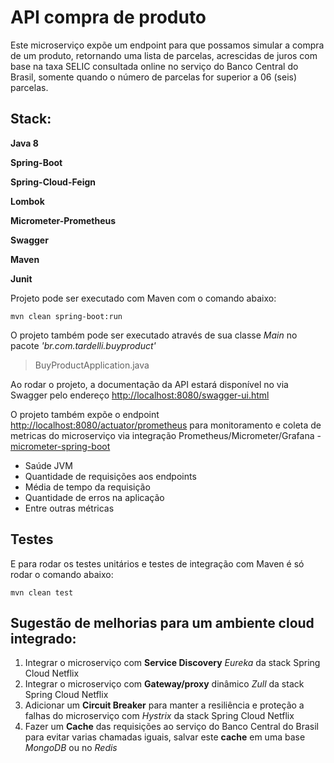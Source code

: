 
# API compra de produto 
Este microserviço expõe um endpoint para que possamos simular a compra de um produto, retornando uma lista de parcelas, acrescidas de juros com base na taxa SELIC consultada online no serviço do Banco Central do Brasil, somente quando o número de parcelas for superior a 06 (seis) parcelas.
  
## Stack:  
  
**Java 8**    

**Spring-Boot**   

**Spring-Cloud-Feign**

**Lombok**

**Micrometer-Prometheus**  

**Swagger**  

**Maven**  

**Junit**  

  
Projeto pode ser executado com Maven com o comando abaixo:  
```  
mvn clean spring-boot:run  
```  
O projeto também pode ser executado através de sua classe *Main* no pacote *'br.com.tardelli.buyproduct'*

> BuyProductApplication.java

Ao rodar o projeto, a documentação da API estará disponível no via Swagger pelo endereço [http://localhost:8080/swagger-ui.html](http://localhost:8080/swagger-ui.html)

O projeto também expõe o endpoint [http://localhost:8080/actuator/prometheus](http://localhost:8080/actuator/prometheus) para monitoramento e coleta de metricas do microserviço via integração Prometheus/Micrometer/Grafana - [micrometer-spring-boot](https://spring.io/blog/2018/03/16/micrometer-spring-boot-2-s-new-application-metrics-collector)

 - Saúde JVM
 - Quantidade de requisições aos endpoints
 - Média de tempo da requisição
 - Quantidade de erros na aplicação
 - Entre outras métricas

## Testes
E para rodar os testes unitários e testes de integração com Maven é só rodar o comando abaixo:
```  
mvn clean test  
``` 

## Sugestão de melhorias para um ambiente cloud integrado:

 1. Integrar o microserviço com **Service Discovery** *Eureka* da stack Spring Cloud Netflix
 2. Integrar o microserviço com **Gateway/proxy** dinâmico *Zull* da stack Spring Cloud Netflix
 3. Adicionar um **Circuit Breaker** para manter a resiliência e proteção a falhas do microserviço com *Hystrix* da stack Spring Cloud Netflix
 4. Fazer um **Cache** das requisições ao serviço do Banco Central do Brasil para evitar varias chamadas iguais, salvar este **cache** em uma base *MongoDB* ou no *Redis*
